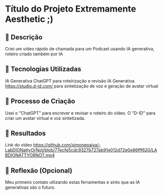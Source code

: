 # Título do Projeto Extremamente Aesthetic ;)

## 📒 Descrição
Criei um vídeo rápido de chamada para um Podcast usando IA generativa, roteiro criado também por IA

## 🤖 Tecnologias Utilizadas
IA Generativa ChatGPT para roteirização e revisão
IA Generativa https://studio.d-id.com/ para sintetização de voz e geração de avatar virtual 

## 🧐 Processo de Criação
Usei o "ChatGPT" para escrever e revisar o roteiro do vídeo. O "D-ID"  para criar um avatar virtual e voz sintetizada.

## 🚀 Resultados
Link do vídeo https://github.com/simonepaiva/-LabDIONattyOrNot/blob/77ecfe5cdc9327b727ab91e012d72e0e86fff620/LABDIONATTYORNOT.mp4

## 💭 Reflexão (Opcional)
Meu primeiro contato utlizando estas ferramentas e sinto que as IA generativas são o futuro.

